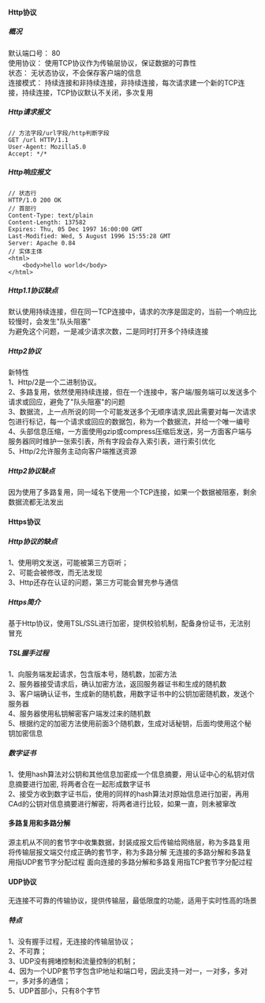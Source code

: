 #### Http协议
##### 概况
默认端口号： 80<br>
使用协议： 使用TCP协议作为传输层协议，保证数据的可靠性<br>
状态： 无状态协议，不会保存客户端的信息<br>
连接模式： 持续连接和非持续连接，非持续连接，每次请求建一个新的TCP连接，持续连接，TCP协议默认不关闭，多次复用<br>
##### Http请求报文
    // 方法字段/url字段/http判断字段
    GET /url HTTP/1.1
    User-Agent: Mozilla5.0
    Accept: */*
##### Http响应报文
    // 状态行
    HTTP/1.0 200 OK
    // 首部行
    Content-Type: text/plain
    Content-Length: 137582
    Expires: Thu, 05 Dec 1997 16:00:00 GMT
    Last-Modified: Wed, 5 August 1996 15:55:28 GMT
    Server: Apache 0.84
    // 实体主体
    <html>
        <body>hello world</body>
    </html>
##### Http1.1协议缺点
默认使用持续连接，但在同一TCP连接中，请求的次序是固定的，当前一个响应比较慢时，会发生"队头阻塞"<br>
为避免这个问题，一是减少请求次数，二是同时打开多个持续连接
##### Http2协议
新特性<br>
1、Http/2是一个二进制协议。<br>
2、多路复用，依然使用持续连接，但在一个连接中，客户端/服务端可以发送多个请求或回应，避免了"队头阻塞"的问题<br>
3、数据流，上一点所说的同一个可能发送多个无顺序请求,因此需要对每一次请求包进行标记，每一个请求或回应的数据包，称为一个数据流，并给一个唯一编号<br>
4、头部信息压缩，一方面使用gzip或compress压缩后发送，另一方面客户端与服务器同时维护一张索引表，所有字段会存入索引表，进行索引优化<br>
5、Http/2允许服务主动向客户端推送资源<br>
##### Http2协议缺点
因为使用了多路复用，同一域名下使用一个TCP连接，如果一个数据被阻塞，剩余数据流都无法发出<br>
#### Https协议
##### Http协议的缺点
1、使用明文发送，可能被第三方窃听；<br>
2、可能会被修改，而无法发现<br>
3、Http还存在认证的问题，第三方可能会冒充参与通信
##### Https简介
基于Http协议，使用TSL/SSL进行加密，提供校验机制，配备身份证书，无法别冒充<br>
##### TSL握手过程
1、向服务端发起请求，包含版本号，随机数，加密方法<br>
2、服务器接受请求后，确认加密方法，返回服务器证书和生成的随机数<br>
3、客户端确认证书，生成新的随机数，用数字证书中的公钥加密随机数，发送个服务器<br>
4、服务器使用私钥解密客户端发过来的随机数<br>
5、根据约定的加密方法使用前面3个随机数，生成对话秘钥，后面均使用这个秘钥加密信息
##### 数字证书
1、使用hash算法对公钥和其他信息加密成一个信息摘要，用认证中心的私钥对信息摘要进行加密, 将两者合在一起形成数字证书<br>
2、接受方收到数字证书后，使用的同样的hash算法对原始信息进行加密，再用CAd的公钥对信息摘要进行解密，将两者进行比较，如果一直，则未被窜改<br>
#### 多路复用和多路分解
源主机从不同的套节字中收集数据，封装成报文后传输给网络层，称为多路复用
将传输层报文端交付成正确的套节字，称为多路分解
无连接的多路分解和多路复用指UDP套节字分配过程
面向连接的多路分解和多路复用指TCP套节字分配过程
#### UDP协议
无连接不可靠的传输协议，提供传输层，最低限度的功能，适用于实时性高的场景
##### 特点
1、没有握手过程，无连接的传输层协议；<br>
2、不可靠；<br>
3、UDP没有拥堵控制和流量控制的机制；<br>
4、因为一个UDP套节字包含IP地址和端口号，因此支持一对一，一对多，多对一，多对多的通信；<br>
5、UDP首部小，只有8个字节<br>

